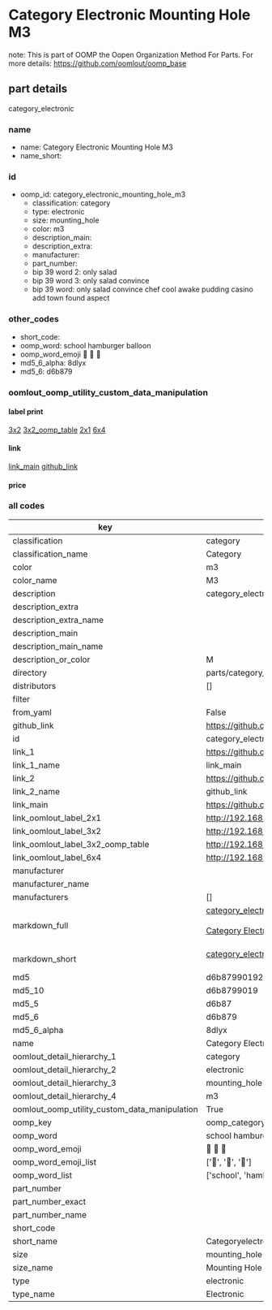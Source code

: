 # Category Electronic Mounting Hole M3  

note: This is part of OOMP the Oopen Organization Method For Parts. For more details: https://github.com/oomlout/oomp_base

##  part details



category_electronic

### name
* name: Category Electronic Mounting Hole M3
* name_short: 
### id
* oomp_id: category_electronic_mounting_hole_m3
  * classification: category
  * type: electronic
  * size: mounting_hole
  * color: m3
  * description_main: 
  * description_extra: 
  * manufacturer: 
  * part_number: 
  * bip 39 word 2: only salad
  * bip 39 word 3: only salad convince
  * bip 39 word: only salad convince chef cool awake pudding casino add town found aspect

### other_codes
* short_code: 
* oomp_word: school hamburger balloon
* oomp_word_emoji :school: :hamburger: :balloon:
* md5_6_alpha: 8dlyx
* md5_6: d6b879






### oomlout_oomp_utility_custom_data_manipulation
#### label print
[3x2](http://192.168.1.245:1112/?label=oomp%208dlyx)
[3x2_oomp_table](http://192.168.1.107:1112/?label=oomp%208dlyx)
[2x1](http://192.168.1.242:1112/?label=oomp%208dlyx)
[6x4](http://192.168.1.55:1112/?label=oomp%208dlyx)    

#### link

[link_main](https://github.com/oomlout/oomlout_oomp_current_version_messy/tree/main/parts/category_electronic_mounting_hole_m3) [github_link](https://github.com/oomlout/oomlout_oomp_part_src/tree/main/parts/category_electronic_mounting_hole_m3)                             

#### price







### all codes 
| key | value |  
| --- | --- |  
| classification | category |  
| classification_name | Category |  
| color | m3 |  
| color_name | M3 |  
| description | category_electronic |  
| description_extra |  |  
| description_extra_name |  |  
| description_main |  |  
| description_main_name |  |  
| description_or_color | M  |  
| directory | parts/category_electronic_mounting_hole_m3 |  
| distributors | [] |  
| filter |  |  
| from_yaml | False |  
| github_link | https://github.com/oomlout/oomlout_oomp_part_src/tree/main/parts/category_electronic_mounting_hole_m3 |  
| id | category_electronic_mounting_hole_m3 |  
| link_1 | https://github.com/oomlout/oomlout_oomp_current_version_messy/tree/main/parts/category_electronic_mounting_hole_m3 |  
| link_1_name | link_main |  
| link_2 | https://github.com/oomlout/oomlout_oomp_part_src/tree/main/parts/category_electronic_mounting_hole_m3 |  
| link_2_name | github_link |  
| link_main | https://github.com/oomlout/oomlout_oomp_current_version_messy/tree/main/parts/category_electronic_mounting_hole_m3 |  
| link_oomlout_label_2x1 | http://192.168.1.242:1112/?label=oomp%208dlyx |  
| link_oomlout_label_3x2 | http://192.168.1.245:1112/?label=oomp%208dlyx |  
| link_oomlout_label_3x2_oomp_table | http://192.168.1.107:1112/?label=oomp%208dlyx |  
| link_oomlout_label_6x4 | http://192.168.1.55:1112/?label=oomp%208dlyx |  
| manufacturer |  |  
| manufacturer_name |  |  
| manufacturers | [] |  
| markdown_full | [category_electronic_mounting_hole_m3](https://github.com/oomlout/oomlout_oomp_current_version_messy/tree/main/parts/category_electronic_mounting_hole_m3)<br>[](https://github.com/oomlout/oomlout_oomp_current_version_messy/tree/main/parts/category_electronic_mounting_hole_m3)<br>[Category Electronic Mounting Hole M3](https://github.com/oomlout/oomlout_oomp_current_version_messy/tree/main/parts/category_electronic_mounting_hole_m3)<br><br> |  
| markdown_short | [category_electronic_mounting_hole_m3](https://github.com/oomlout/oomlout_oomp_current_version_messy/tree/main/parts/category_electronic_mounting_hole_m3)<br><br> |  
| md5 | d6b87990192375a44097e2745f2f94d8 |  
| md5_10 | d6b8799019 |  
| md5_5 | d6b87 |  
| md5_6 | d6b879 |  
| md5_6_alpha | 8dlyx |  
| name | Category Electronic Mounting Hole M3 |  
| oomlout_detail_hierarchy_1 | category |  
| oomlout_detail_hierarchy_2 | electronic |  
| oomlout_detail_hierarchy_3 | mounting_hole |  
| oomlout_detail_hierarchy_4 | m3 |  
| oomlout_oomp_utility_custom_data_manipulation | True |  
| oomp_key | oomp_category_electronic_mounting_hole_m3 |  
| oomp_word | school hamburger balloon |  
| oomp_word_emoji | :school: :hamburger: :balloon: |  
| oomp_word_emoji_list | [':school:', ':hamburger:', ':balloon:'] |  
| oomp_word_list | ['school', 'hamburger', 'balloon'] |  
| part_number |  |  
| part_number_exact |  |  
| part_number_name |  |  
| short_code |  |  
| short_name | Categoryelectronic |  
| size | mounting_hole |  
| size_name | Mounting Hole |  
| type | electronic |  
| type_name | Electronic |  
